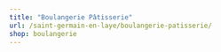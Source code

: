```yaml
---
title: "Boulangerie Pâtisserie"
url: /saint-germain-en-laye/boulangerie-patisserie/
shop: boulangerie
---
```

